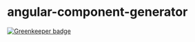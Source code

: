 # angular-component-generator

[![Greenkeeper badge](https://badges.greenkeeper.io/alanerzhao/angular-component-generator.svg)](https://greenkeeper.io/)
